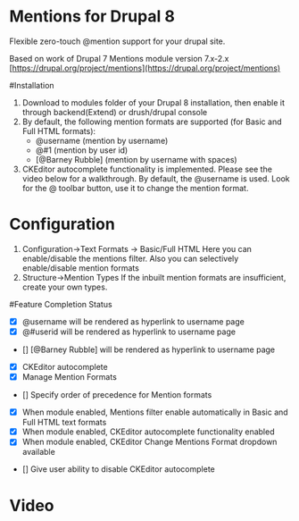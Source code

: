 <!--[![Build Status](https://secure.travis-ci.org/mohankumargupta/mentionsdrupal8module.png?branch=8.x-2.x-dev)](http://travis-ci.org/mohankumargupta/mentionsdrupal8module)-->
# Mentions for Drupal 8

Flexible zero-touch @mention support for your drupal site.

Based on work of Drupal 7 Mentions module version 7.x-2.x [https://drupal.org/project/mentions](https://drupal.org/project/mentions)

#Installation
1. Download to modules folder of your Drupal 8 installation, then enable it through backend(Extend) or drush/drupal console
2. By default, the following mention formats are supported (for Basic and Full HTML formats):
   - @username         (mention by username)
   - @#1               (mention by user id)
   - \[@Barney Rubble\]  (mention by username with spaces)
3. CKEditor autocomplete functionality is implemented. Please see the video below for a walkthrough. By default,
   the @username is used. Look for the @ toolbar button, use it to change the mention format.

# Configuration
1. Configuration->Text Formats -> Basic/Full HTML
   Here you can enable/disable the mentions filter. Also you can selectively enable/disable mention formats
2. Structure->Mention Types
   If the inbuilt mention formats are insufficient, create your own types.

#Feature Completion Status

- [x] @username will be rendered as hyperlink to username page 
- [x] @#userid will be rendered as hyperlink to username page 
- [] [@Barney Rubble] will be rendered as hyperlink to username page
- [x] CKEditor autocomplete 
- [x] Manage Mention Formats
- [] Specify order of precedence for Mention formats
- [x] When module enabled, Mentions filter enable automatically in Basic and Full HTML text formats
- [x] When module enabled, CKEditor autocomplete functionality enabled 
- [x] When module enabled, CKEditor Change Mentions Format dropdown available
- [] Give user ability to disable CKEditor autocomplete

# Video



